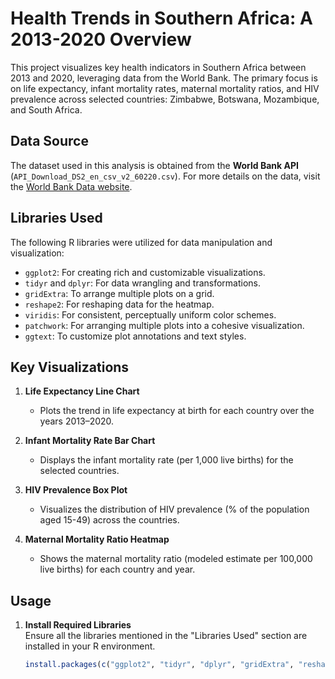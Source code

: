# Health Trends in Southern Africa: A 2013-2020 Overview  

This project visualizes key health indicators in Southern Africa between 2013 and 2020, leveraging data from the World Bank. The primary focus is on life expectancy, infant mortality rates, maternal mortality ratios, and HIV prevalence across selected countries: Zimbabwe, Botswana, Mozambique, and South Africa.  

## Data Source  
The dataset used in this analysis is obtained from the **World Bank API** (`API_Download_DS2_en_csv_v2_60220.csv`). For more details on the data, visit the [World Bank Data website](https://data.worldbank.org).  

## Libraries Used  
The following R libraries were utilized for data manipulation and visualization:  
- `ggplot2`: For creating rich and customizable visualizations.  
- `tidyr` and `dplyr`: For data wrangling and transformations.  
- `gridExtra`: To arrange multiple plots on a grid.  
- `reshape2`: For reshaping data for the heatmap.  
- `viridis`: For consistent, perceptually uniform color schemes.  
- `patchwork`: For arranging multiple plots into a cohesive visualization.  
- `ggtext`: To customize plot annotations and text styles.  

## Key Visualizations  
1. **Life Expectancy Line Chart**  
   - Plots the trend in life expectancy at birth for each country over the years 2013–2020.  

2. **Infant Mortality Rate Bar Chart**  
   - Displays the infant mortality rate (per 1,000 live births) for the selected countries.  

3. **HIV Prevalence Box Plot**  
   - Visualizes the distribution of HIV prevalence (% of the population aged 15-49) across the countries.  

4. **Maternal Mortality Ratio Heatmap**  
   - Shows the maternal mortality ratio (modeled estimate per 100,000 live births) for each country and year.  

## Usage  
1. **Install Required Libraries**  
   Ensure all the libraries mentioned in the "Libraries Used" section are installed in your R environment.  
   ```R
   install.packages(c("ggplot2", "tidyr", "dplyr", "gridExtra", "reshape2", "viridis", "patchwork", "ggtext"))

